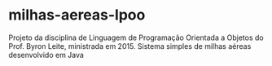 # milhas-aereas-lpoo
Projeto da disciplina de Linguagem de Programação Orientada a Objetos do Prof. Byron Leite, ministrada em 2015. Sistema simples de milhas aéreas desenvolvido em Java 
